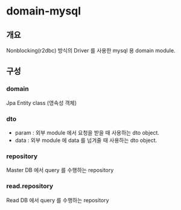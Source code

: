 # domain-mysql
## 개요
Nonblocking(r2dbc) 방식의 Driver 를 사용한 mysql 용 domain module.
## 구성
### domain
Jpa Entity class (영속성 객체)
### dto
- param : 외부 module 에서 요청을 받을 때 사용하는 dto object.
- data : 외부 module 에 data 를 넘겨줄 때 사용하는 dto object.
### repository
Master DB 에서 query 를 수행하는 repository
### read.repository
Read DB 에서 query 를 수행하는 repository

